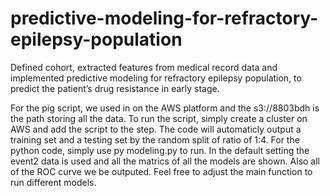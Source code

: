 # predictive-modeling-for-refractory-epilepsy-population
Defined cohort, extracted features from medical record data and implemented predictive modeling for refractory epilepsy population, to predict the patient’s drug resistance in early stage.

For the pig script, we used in on the AWS platform and the s3://8803bdh is the path storing all the data. To run the script, simply create a cluster on AWS and add the script to the step. The code will automaticly output a training set and a testing set by the random split of ratio of 1:4.
For the python code, simply use py modeling.py to run. In the default setting the event2 data is used and all the matrics of all the models are shown. Also all of the ROC curve we be outputed. Feel free to adjust the main function to run different models.
